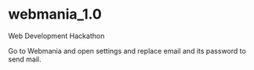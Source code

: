 # webmania_1.0
Web Development Hackathon


Go to Webmania and open settings and replace email and its password to send mail.

